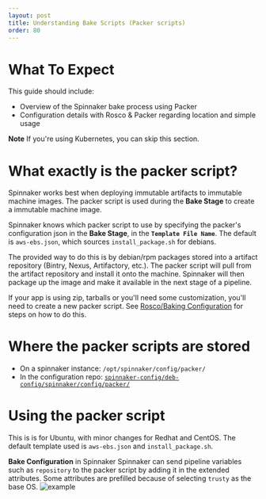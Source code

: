 ```yaml
---
layout: post
title: Understanding Bake Scripts (Packer scripts)
order: 80
---
```


# What To Expect
This guide should include:
- Overview of the Spinnaker bake process using Packer
- Configuration details with Rosco & Packer regarding location and simple usage

**Note** If you're using Kubernetes, you can skip this section.


# What exactly is the packer script?
Spinnaker works best when deploying immutable artifacts to immutable machine images. The packer script is used during the **Bake Stage** to create a immutable machine image.

Spinnaker knows which packer script to use by specifying the packer's configuration json in the **Bake Stage**, in the **`Template File Name`**.
The default is `aws-ebs.json`, which sources `install_package.sh` for debians.

The provided way to do this is by debian/rpm packages stored into a artifact repository (Bintry, Nexus, Artifactory, etc.). The packer script will  pull from the artifact repository and install it onto the machine. Spinnaker will then package up the image and make it available in the next stage of a pipeline.

If your app is using zip, tarballs or you'll need some customization, you'll need to create a new packer script. See [Rosco/Baking Configuration](https://docs.armory.io/admin-guides/rosco/#rosco-baking-configuration) for steps on how to do this.



# Where the packer scripts are stored
- On a spinnaker instance: `/opt/spinnaker/config/packer/`  
- In the configuration repo: [`spinnaker-config/deb-config/spinnaker/config/packer/`](https://github.com/Armory/spinnaker-config-deb/tree/master/deb-config/spinnaker/config/packer)



# Using the packer script
This is is for Ubuntu, with minor changes for Redhat and CentOS. 
The default template used is `aws-ebs.json` and `install_package.sh`.

**Bake Configuration** in Spinnaker
Spinnaker can send pipeline variables such as `repository` to the packer script by adding it in the extended attributes. Some attributes are prefilled because of selecting `trusty` as the base OS.
![example](https://cl.ly/41113D0o1h3x/Screen%20Shot%202017-09-05%20at%204.34.58%20PM.png)
